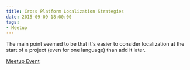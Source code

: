 ```yaml
---
title: Cross Platform Localization Strategies
date: 2015-09-09 18:00:00
tags:
- Meetup
---
```

The main point seemed to be that it's easier to consider localization at the start of a project (even for one language) than add it later.

[Meetup Event](http://www.meetup.com/CTTDNUG/events/223674975/)
